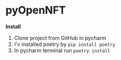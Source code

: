 # pyOpenNFT

**Install**  

1. Clone project from GitHub in pycharm
2. I'v installed poetry by `pip install poetry` 
2. In pycharm terminal run `poetry install`
